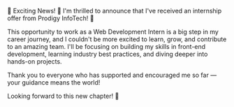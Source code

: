 🌟 Exciting News! 🌟
I'm thrilled to announce that I've received an internship offer from Prodigy InfoTech! 🎉

This opportunity to work as a Web Development Intern is a big step in my career journey, and I couldn't be more excited to learn, grow, and contribute to an amazing team. I'll be focusing on building my skills in front-end development, learning industry best practices, and diving deeper into hands-on projects.

Thank you to everyone who has supported and encouraged me so far — your guidance means the world!

Looking forward to this new chapter! 🚀

